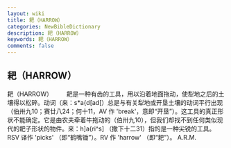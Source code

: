 ```yaml
---
layout: wiki
title: 耙（HARROW）
categories: NewBibleDictionary
description: 耙（HARROW）
keywords: 耙（HARROW）
comments: false
---
```


## 耙（HARROW）



耙（HARROW）
　　耙是一种有齿的工具，用以沿着地面拖动，使犁地之后的土壤得以松碎。动词（来：s*a{d[ad[）总是与有关犁地或开垦土壤的动词平行出现（伯卅九10；赛廿八24；何十11，AV 作 'break'，意即“开垦”）。这工具的真正形状不能确定。它是由农夫牵着牛拖动的（伯卅九10），但我们却找不到任何类似现代的耙子形状的物件。来：h]a{ri^s] （撒下十二31）指的是一种尖锐的工具。RSV 译作 'picks' （即“鹤嘴锄”）。RV 作 'harrow' （即“耙”）。
A.R.M.




